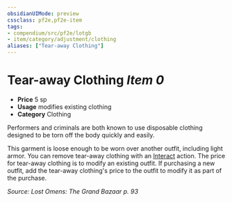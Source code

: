 ```yaml
---
obsidianUIMode: preview
cssclass: pf2e,pf2e-item
tags:
- compendium/src/pf2e/lotgb
- item/category/adjustment/clothing
aliases: ["Tear-away Clothing"]
---
```

# Tear-away Clothing *Item 0*  

- **Price** 5 sp
- **Usage** modifies existing clothing
- **Category** Clothing

Performers and criminals are both known to use disposable clothing designed to be torn off the body quickly and easily.

This garment is loose enough to be worn over another outfit, including light armor. You can remove tear-away clothing with an [Interact](../../../Rules/actions/interact.md) action. The price for tear-away clothing is to modify an existing outfit. If purchasing a new outfit, add the tear-away clothing's price to the outfit to modify it as part of the purchase.

*Source: Lost Omens: The Grand Bazaar p. 93*